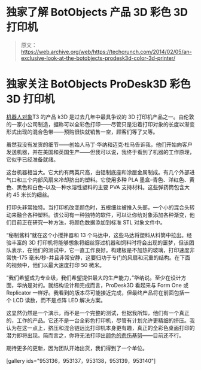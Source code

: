 # 独家了解 BotObjects 产品 3D 彩色 3D 打印机 

> 原文：<https://web.archive.org/web/https://techcrunch.com/2014/02/05/an-exclusive-look-at-the-botobjects-prodesk3d-color-3d-printer/>

# 独家关注 BotObjects ProDesk3D 彩色 3D 打印机

[机器人对象](https://web.archive.org/web/20221007183009/http://www.botobjects.com/)T3 的产品 k3D 是过去几年中最具争议的 3D 打印机产品之一。由伦敦的一家小公司制造，据称可以全彩色打印——尽管只是沿着打印对象的长度以渐变形式出现的混合色带——预购很快就销售一空，顾客们等了又等。

虽然我没有发货的细节——创始人马丁·华纳和迈克·杜马告诉我，他们开始向客户发送机器，并在美国和英国生产——但我可以说，我终于看到了机器的工作原理，它似乎已经准备就绪。

这台机器相当大。它大约有两英尺高，由铝制底座和涂层金属制成。有几个外部进气口和三个内部风扇来冷却挤出的塑料。它使用多种 PLA 墨盒–青色、洋红色、黄色、黑色和白色–以及一种水溶性塑料的主要 PVA 支持材料。这些弹药筒包含大约 45 米长的细丝。

打印头非常独特。当打印机改变颜色时，五根细丝被推入头部，一个小的混合头转动来融合各种塑料。该公司有一种独特的软件，可以让你给对象添加各种渐变，他们目前正在研究一种方法，将颜色数据添加到标准 STL 对象文件中。

“秘制酱料”就在这个小搅拌器和 13 个马达中，这些马达将塑料从料筒中拉出。经验丰富的 3D 打印机将能够想象将细丝穿过机器和饲料时将会出现的噩梦，但该团队表示，在他们的测试中，它一直工作良好。构建板是不加热的玻璃，打印速度非常快-175 毫米/秒-并且非常安静，这要归功于专门的风扇和沉重的结构。在下面的视频中，他们以最大速度打印 50 微米。

“我们希望成为专业级，我们希望提供最大的生产能力，”华纳说。至少在设计方面，华纳是对的。就结构设计和完成而言，ProDesk3D 看起来与 Form One 或 Replicator 一样好。我看到的版本尽可能接近完成，但最终产品将在前面包括一个 LCD 读数，而不是点阵 LED 解决方案。

这显然仍然是一个演示，而不是一个完整的测试，但据我所知，他们有一个真正的，工作的产品。它还不是一台全彩色打印机，尽管有计划允许更精细的挤压。我认为在这一点上，挤压和混合链远比打印机本身更有趣，真正的全彩色桌面打印的潜力即将出现。简而言之，你将无法打印出[颜色的悲伤基努](https://web.archive.org/web/20221007183009/http://www.shapeways.com/model/364717/1a5bb536cacb80d38bffa0efe23dd2bf)——目前还不行。

期待更多的更新，因为团队开始出货，我们得到了一个单位。

[gallery ids="953136，953137，953138，953139，953140"]